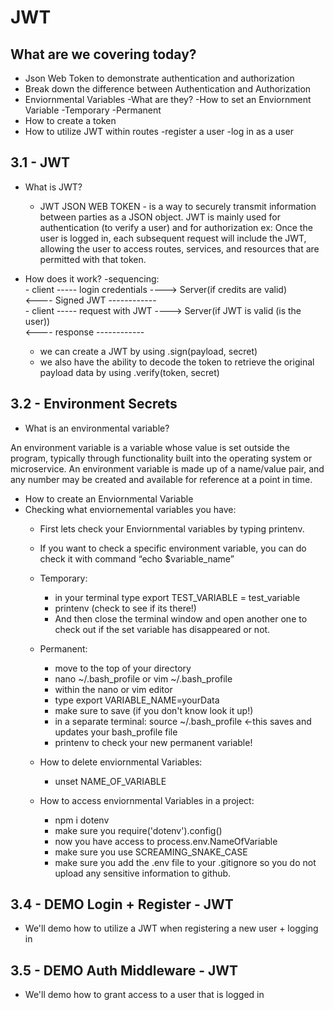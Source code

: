 # JWT

## What are we covering today?

- Json Web Token to demonstrate authentication and authorization
- Break down the difference between Authentication and Authorization
- Enviornmental Variables
    -What are they?
    -How to set an Enviornment Variable
        -Temporary
        -Permanent
- How to create a token
- How to utilize JWT within routes 
    -register a user
    -log in as a user

## 3.1 - JWT
- What is JWT?
    - JWT JSON WEB TOKEN - is a way to securely transmit information between parties as a JSON object. JWT is mainly used for authentication (to verify a user) and for authorization ex: Once the user is logged in, each subsequent request will include the JWT, allowing the user to access routes, services, and resources that are permitted with that token.

- How does it work?
    -sequencing: <br>
        - client ----- login credentials ----> Server(if credits are valid)<br>
                 <---- Signed JWT ------------<br>
        - client ----- request with JWT ----> Server(if JWT is valid (is the user))<br>
                 <---- response ------------<br>  

    - we can create a JWT by using .sign(payload, secret) 
    - we also have the ability to decode the token to retrieve the original payload data by using .verify(token, secret)

## 3.2 - Environment Secrets
- What is an environmental variable?

An environment variable is a variable whose value is set outside the program, typically through functionality built into the operating system or microservice. An environment variable is made up of a name/value pair, and any number may be created and available for reference at a point in time.

- How to create an Enviornmental Variable
- Checking what enviornemental variables you have:
    - First lets check your Enviornmental variables by typing printenv.
    - If you want to check a specific environment variable, you can do check it with command “echo $variable_name” <br>

    - Temporary:<br>
        - in your terminal type export TEST_VARIABLE = test_variable
        - printenv (check to see if its there!)
        - And then close the terminal window and open another one to check out if the set variable has disappeared or not.
    
    - Permanent: <br>
        - move to the top of your directory 
        - nano ~/.bash_profile or vim ~/.bash_profile
        - within the nano or vim editor
        - type export VARIABLE_NAME=yourData
        - make sure to save (if you don't know look it up!)
        - in a separate terminal: source ~/.bash_profile <-this saves and updates your bash_profile file
        - printenv to check your new permanent variable!

    - How to delete enviornmental Variables:
        - unset NAME_OF_VARIABLE

    
    - How to access enviornmental Variables in a project:
        - npm i dotenv
        - make sure you require('dotenv').config()
        - now you have access to process.env.NameOfVariable
        - make sure you use SCREAMING_SNAKE_CASE
        - make sure you add the .env file to your .gitignore so you do not upload any sensitive information to github.



## 3.4 - DEMO Login + Register - JWT
- We'll demo how to utilize a JWT when registering a new user + logging in

## 3.5 - DEMO Auth Middleware - JWT
- We'll demo how to grant access to a user that is logged in
